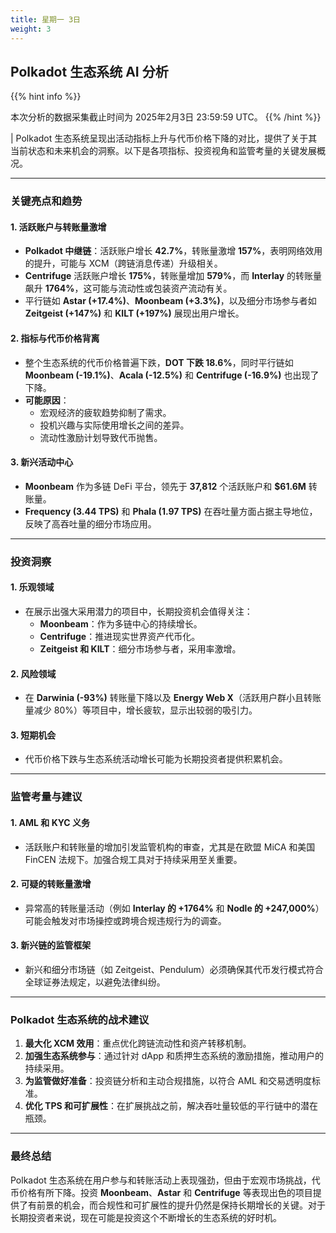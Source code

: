 ```yaml
---
title: 星期一 3日
weight: 3
---
```


## **Polkadot 生态系统 AI 分析**
{{% hint info %}}

本次分析的数据采集截止时间为 2025年2月3日 23:59:59 UTC。
{{% /hint %}}

| Polkadot 生态系统呈现出活动指标上升与代币价格下降的对比，提供了关于其当前状态和未来机会的洞察。以下是各项指标、投资视角和监管考量的关键发展概况。

---

### 关键亮点和趋势

#### **1. 活跃账户与转账量激增**
- **Polkadot 中继链**：活跃账户增长 **42.7%**，转账量激增 **157%**，表明网络效用的提升，可能与 XCM（跨链消息传递）升级相关。
- **Centrifuge** 活跃账户增长 **175%**，转账量增加 **579%**，而 **Interlay** 的转账量飙升 **1764%**，这可能与流动性或包装资产流动有关。
- 平行链如 **Astar (+17.4%)**、**Moonbeam (+3.3%)**，以及细分市场参与者如 **Zeitgeist (+147%)** 和 **KILT (+197%)** 展现出用户增长。

#### **2. 指标与代币价格背离**
- 整个生态系统的代币价格普遍下跌，**DOT 下跌 18.6%**，同时平行链如 **Moonbeam (-19.1%)**、**Acala (-12.5%)** 和 **Centrifuge (-16.9%)** 也出现了下降。
- **可能原因**：
  - 宏观经济的疲软趋势抑制了需求。
  - 投机兴趣与实际使用增长之间的差异。
  - 流动性激励计划导致代币抛售。

#### **3. 新兴活动中心**
- **Moonbeam** 作为多链 DeFi 平台，领先于 **37,812** 个活跃账户和 **$61.6M** 转账量。
- **Frequency (3.44 TPS)** 和 **Phala (1.97 TPS)** 在吞吐量方面占据主导地位，反映了高吞吐量的细分市场应用。

---

### 投资洞察

#### **1. 乐观领域**
- 在展示出强大采用潜力的项目中，长期投资机会值得关注：
  - **Moonbeam**：作为多链中心的持续增长。
  - **Centrifuge**：推进现实世界资产代币化。
  - **Zeitgeist 和 KILT**：细分市场参与者，采用率激增。

#### **2. 风险领域**
- 在 **Darwinia (-93%)** 转账量下降以及 **Energy Web X**（活跃用户群小且转账量减少 80%）等项目中，增长疲软，显示出较弱的吸引力。

#### **3. 短期机会**
- 代币价格下跌与生态系统活动增长可能为长期投资者提供积累机会。

---

### 监管考量与建议

#### **1. AML 和 KYC 义务**
- 活跃账户和转账量的增加引发监管机构的审查，尤其是在欧盟 MiCA 和美国 FinCEN 法规下。加强合规工具对于持续采用至关重要。

#### **2. 可疑的转账量激增**
- 异常高的转账量活动（例如 **Interlay 的 +1764%** 和 **Nodle 的 +247,000%**）可能会触发对市场操控或跨境合规违规行为的调查。

#### **3. 新兴链的监管框架**
- 新兴和细分市场链（如 Zeitgeist、Pendulum）必须确保其代币发行模式符合全球证券法规定，以避免法律纠纷。

---

### Polkadot 生态系统的战术建议
1. **最大化 XCM 效用**：重点优化跨链流动性和资产转移机制。
2. **加强生态系统参与**：通过针对 dApp 和质押生态系统的激励措施，推动用户的持续采用。
3. **为监管做好准备**：投资链分析和主动合规措施，以符合 AML 和交易透明度标准。
4. **优化 TPS 和可扩展性**：在扩展挑战之前，解决吞吐量较低的平行链中的潜在瓶颈。

---

### 最终总结

Polkadot 生态系统在用户参与和转账活动上表现强劲，但由于宏观市场挑战，代币价格有所下降。投资 **Moonbeam**、**Astar** 和 **Centrifuge** 等表现出色的项目提供了有前景的机会，而合规性和可扩展性的提升仍然是保持长期增长的关键。对于长期投资者来说，现在可能是投资这个不断增长的生态系统的好时机。
